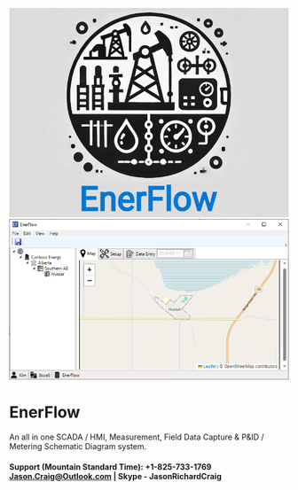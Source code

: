 ![EnerFlow](https://raw.githubusercontent.com/jasonrichardcraig/EnerFlow/main/EnerFlow_Banner.png)
![EnerFlow](https://raw.githubusercontent.com/jasonrichardcraig/EnerFlow/main/EnerFlow.png)





# EnerFlow
 An all in one SCADA / HMI, Measurement, Field Data Capture & P&ID / Metering Schematic Diagram system.

 #### Support (Mountain Standard Time): +1-825-733-1769 Jason.Craig@Outlook.com | Skype - JasonRichardCraig
